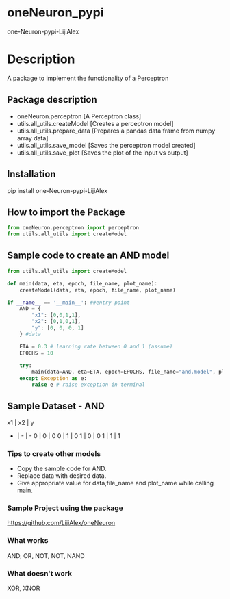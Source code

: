 # oneNeuron_pypi
one-Neuron-pypi-LijiAlex

# Description
A package to implement the functionality of a Perceptron

## Package description
* oneNeuron.perceptron [A Perceptron class]
* utils.all_utils.createModel [Creates a perceptron model]
* utils.all_utils.prepare_data [Prepares a pandas data frame from numpy array data]
* utils.all_utils.save_model [Saves the perceptron model created]
* utils.all_utils.save_plot [Saves the plot of the input vs output]

## Installation
pip install one-Neuron-pypi-LijiAlex

## How to import the Package

``` python
from oneNeuron.perceptron import perceptron
from utils.all_utils import createModel
```

## Sample code to create an AND model

``` python
from utils.all_utils import createModel

def main(data, eta, epoch, file_name, plot_name):
    createModel(data, eta, epoch, file_name, plot_name)    

if __name__ == '__main__': ##entry point
    AND = {
        "x1": [0,0,1,1],
        "x2": [0,1,0,1],
        "y": [0, 0, 0, 1]
    } #data

    ETA = 0.3 # learning rate between 0 and 1 (assume)
    EPOCHS = 10
    
    try:
        main(data=AND, eta=ETA, epoch=EPOCHS, file_name="and.model", plot_name="and.png")
    except Exception as e:
        raise e # raise exception in terminal
```
## Sample Dataset - AND
x1 | x2 | y
- | - | -
0 | 0 | 0
0 | 1 | 0
1 | 0 | 0
1 | 1 | 1

### Tips to create other models
* Copy the sample code for AND.
* Replace data with desired data.
* Give appropriate value for data,file_name and plot_name while calling main.

### Sample Project using the package
https://github.com/LijiAlex/oneNeuron

### What works
AND, OR, NOT, NOT, NAND

### What doesn't work
XOR, XNOR
